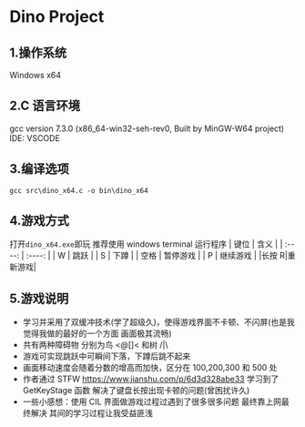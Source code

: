 # Dino Project

## 1.操作系统

Windows x64

## 2.C 语言环境

gcc version 7.3.0 (x86_64-win32-seh-rev0, Built by MinGW-W64 project)
IDE: VSCODE

## 3.编译选项

`gcc src\dino_x64.c -o bin\dino_x64`

## 4.游戏方式

打开`dino_x64.exe`即玩
推荐使用 windows terminal 运行程序
| 键位 | 含义 |
| :----: | :----: |
| W | 跳跃 |
| S | 下蹲 |
| 空格 | 暂停游戏 |
| P | 继续游戏 |
|长按 R|重新游戏|

## 5.游戏说明

- 学习并采用了双缓冲技术(学了超级久)，使得游戏界面不卡顿、不闪屏(也是我觉得我做的最好的一个方面 画面极其流畅)
- 共有两种障碍物 分别为鸟 <@[]< 和树 /|\
- 游戏可实现跳跃中可瞬间下落，下蹲后跳不起来
- 画面移动速度会随着分数的增高而加快，区分在 100,200,300 和 500 处
- 作者通过 STFW https://www.jianshu.com/p/6d3d328abe33 学习到了 GetKeyStage 函数 解决了键盘长按出现卡顿的问题(曾困扰许久)
- 一些小感想：使用 CIL 界面做游戏过程过遇到了很多很多问题 最终靠上网最终解决 其间的学习过程让我受益匪浅
